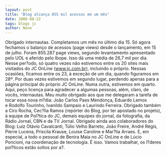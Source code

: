 ```yaml
---
layout: post
title: "Blog alcança 855 mil acessos em um mês"
date: 2006-08-22
tags: blogs jc
author: None
---
```

Obrigado internautas.
Completamos um mês no último dia 15. Só agora fechamos o balanço de acessos (page views) desde o lançamento, em 15 de julho.
Foram 855.287 page views, segundo levantamento apresentado pelo UOL e aferido pelo Ibope. Isso dá uma média de 26,7 mil por dia.
Nesse per?odo, só quatro vezes não estivemos entre os 20 sites mais visitados do JC OnLine (www.jc.com.br), incluindo o próprio. Nessas ocasiões, ficamos entre os 23, à exceção de um dia, quando figuramos em 28º.
Por duas vezes estivemos em segundo lugar, perdendo apenas para a página principal do próprio JC OnLine. Numa outra, estivemos em quarto.
Aqui, peço licença para agradecer a algumas pessoas, além, claro, de vocês, internautas.
Meu muito obrigado aos que me delegaram a tarefa de tocar essa nova m?dia: João Carlos Paes Mendonça, Eduardo Lemos e&nbsp;Rodolfo Tourinho, Ivanildo Sampaio e Laurindo Ferreira.
Obrigado também a Ciro Rocha, Cec?lia Ramos (repórter do Blog, por ter apostado no projeto), à equipe de Pol?tica do JC, demais equipes do jornal, da fotografia, da Rádio Jornal, CBN&nbsp;e da TV Jornal.
Obrigado ainda aos colaboradores do Blog: Luiz Otávio Cavalcanti, Túlio Velho Barreto, João Freire, André Régis, Pierre Lucena, Priscila Krause, Louise Caroline e Mar?lia Arraes.
E, em especial, a todo o pessoal de Benira Maia no JC OnLine e de Lúcio Poncioni, na coordenação de tecnologia.
É isso. Vamos trabalhar, os l?deres pol?ticos estão soltos por a?. 